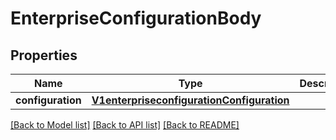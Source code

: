 # EnterpriseConfigurationBody

## Properties
Name | Type | Description | Notes
------------ | ------------- | ------------- | -------------
**configuration** | [**V1enterpriseconfigurationConfiguration**](V1enterpriseconfigurationConfiguration.md) |  | [optional] 

[[Back to Model list]](../README.md#documentation-for-models) [[Back to API list]](../README.md#documentation-for-api-endpoints) [[Back to README]](../README.md)

